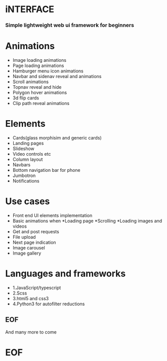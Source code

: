 # iNTERFACE
### Simple lightweight web ui framework for beginners

# Animations
   * Image loading animations
   * Page loading animations
   * Hamburger menu icon animations
   * Navbar and sidenav reveal and animations
   * Scroll animations
   * Topnav reveal and hide
   * Polygon hover animations
   * 3d flip cards
   * Clip path reveal animations
# Elements
   * Cards(glass morphisim and generic cards)
   * Landing pages
   * Slideshow 
   * Video controls etc
   * Column layout
   * Navbars
   * Bottom navigation bar for phone
   * Jumbotron
   * Notifications


# Use cases
   * Front end UI elements implementation
   * Basic animations when 
      *Loading page
      *Scrolling
      *Loading images and videos
   * Get and post requests
   * File upload
   * Next page indication
   * Image carousel
   * Image gallery

# Languages and frameworks
   * 1.JavaScript/typescript
   * 2.Scss
   * 3.html5 and css3
   * 4.Python3 for autofilter reductions
## EOF
And many more to come
# EOF
